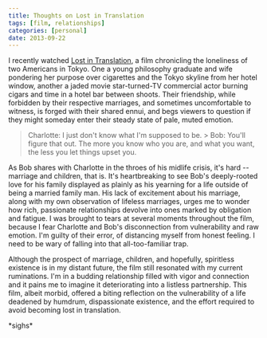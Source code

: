```yaml
---
title: Thoughts on Lost in Translation
tags: [film, relationships]
categories: [personal]
date: 2013-09-22
---
```


I recently watched [Lost in Translation](https://www.imdb.com/title/tt0335266/),
a film chronicling the loneliness of two Americans in Tokyo. One a young
philosophy graduate and wife pondering her purpose over cigarettes and the Tokyo
skyline from her hotel window, another a jaded movie star-turned-TV commercial
actor burning cigars and time in a hotel bar between shoots. Their friendship,
while forbidden by their respective marriages, and sometimes uncomfortable to
witness, is forged with their shared ennui, and begs viewers to question if they
might someday enter their steady state of pale, muted emotion.

> Charlotte: I just don't know what I'm supposed to be.  > Bob: You'll figure
that out. The more you know who you are, and what you want, the less you let
things upset you.

As Bob shares with Charlotte in the throes of his midlife crisis, it's hard --
marriage and children, that is. It's heartbreaking to see Bob's deeply-rooted
love for his family displayed as plainly as his yearning for a life outside of
being a married family man. His lack of excitement about his marriage, along
with my own observation of lifeless marriages, urges me to wonder how rich,
passionate relationships devolve into ones marked by obligation and fatigue. I
was brought to tears at several moments throughout the film, because I fear
Charlotte and Bob's disconnection from vulnerability and raw emotion. I'm guilty
of their error, of distancing myself from honest feeling. I need to be wary of
falling into that all-too-familiar trap.

Although the prospect of marriage, children, and hopefully, spiritless existence
is in my distant future, the film still resonated with my current ruminations.
I'm in a budding relationship filled with vigor and connection and it pains me
to imagine it deteriorating into a listless partnership. This film, albeit
morbid, offered a biting reflection on the vulnerability of a life deadened by
humdrum, dispassionate existence, and the effort required to avoid becoming lost
in translation.

\*sighs\*
